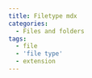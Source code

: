 ```yaml
---
title: Filetype mdx
categories:
  - Files and folders
tags:
  - file
  - 'file type'
  - extension
---
```

